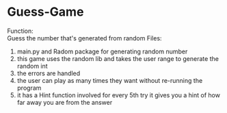 # Guess-Game
Function:     
Guess the number that's generated from random  Files: 
1. main.py and Radom package for generating random number
2. this game uses the random lib and takes the user range to generate the random int
3. the errors are handled
4. the user can play as many times they want without re-running the program
5. it has a Hint function involved for every 5th try it gives you a hint of how far away you are from the answer

